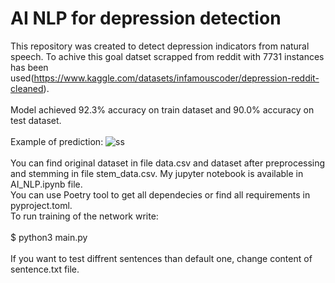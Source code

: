 # AI NLP for depression detection 

This repository was created to detect depression indicators from natural speech. To achive this goal datset scrapped from reddit with 7731 instances has been used(https://www.kaggle.com/datasets/infamouscoder/depression-reddit-cleaned). 
<br /><br />
Model achieved 92.3% accuracy on train dataset and 90.0% accuracy on test dataset.
<br /><br />
Example of prediction:
![ss](https://user-images.githubusercontent.com/68538575/189686676-9247cfeb-011d-4460-9af6-6ac6b44f3372.png)
<br /><br />
You can find original dataset in file data.csv and dataset after preprocessing and stemming in file stem_data.csv. My jupyter notebook is available in AI_NLP.ipynb file.
<br /> You can use Poetry tool to get all dependecies or find all requirements in pyproject.toml. <br />
To run training of the network write:
<br /><br />
$ python3 main.py
<br /><br />
If you want to test diffrent sentences than default one, change content of sentence.txt file.
